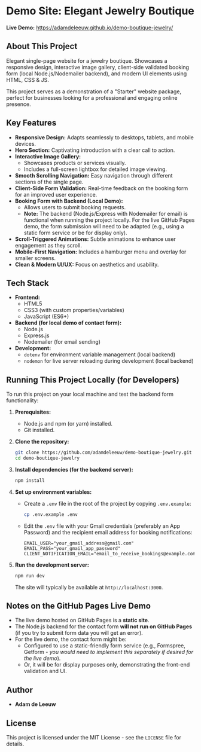 # Demo Site: Elegant Jewelry Boutique

**Live Demo:** https://adamdeleeuw.github.io/demo-boutique-jewelry/

## About This Project

Elegant single-page website for a jewelry boutique. Showcases a responsive design, interactive image gallery, client-side validated booking form (local Node.js/Nodemailer backend), and modern UI elements using HTML, CSS & JS.

This project serves as a demonstration of a "Starter" website package, perfect for businesses looking for a professional and engaging online presence.

## Key Features

*   **Responsive Design:** Adapts seamlessly to desktops, tablets, and mobile devices.
*   **Hero Section:** Captivating introduction with a clear call to action.
*   **Interactive Image Gallery:**
    *   Showcases products or services visually.
    *   Includes a full-screen lightbox for detailed image viewing.
*   **Smooth Scrolling Navigation:** Easy navigation through different sections of the single page.
*   **Client-Side Form Validation:** Real-time feedback on the booking form for an improved user experience.
*   **Booking Form with Backend (Local Demo):**
    *   Allows users to submit booking requests.
    *   **Note:** The backend (Node.js/Express with Nodemailer for email) is functional when running the project locally. For the live GitHub Pages demo, the form submission will need to be adapted (e.g., using a static form service or be for display only).
*   **Scroll-Triggered Animations:** Subtle animations to enhance user engagement as they scroll.
*   **Mobile-First Navigation:** Includes a hamburger menu and overlay for smaller screens.
*   **Clean & Modern UI/UX:** Focus on aesthetics and usability.

## Tech Stack

*   **Frontend:**
    *   HTML5
    *   CSS3 (with custom properties/variables)
    *   JavaScript (ES6+)
*   **Backend (for local demo of contact form):**
    *   Node.js
    *   Express.js
    *   Nodemailer (for email sending)
*   **Development:**
    *   `dotenv` for environment variable management (local backend)
    *   `nodemon` for live server reloading during development (local backend)

## Running This Project Locally (for Developers)

To run this project on your local machine and test the backend form functionality:

1.  **Prerequisites:**
    *   Node.js and npm (or yarn) installed.
    *   Git installed.

2.  **Clone the repository:**
    ```bash
    git clone https://github.com/adamdeleeuw/demo-boutique-jewelry.git
    cd demo-boutique-jewelry
    ```

3.  **Install dependencies (for the backend server):**
    ```bash
    npm install
    ```

4.  **Set up environment variables:**
    *   Create a `.env` file in the root of the project by copying `.env.example`:
        ```bash
        cp .env.example .env
        ```
    *   Edit the `.env` file with your Gmail credentials (preferably an App Password) and the recipient email address for booking notifications:
        ```
        EMAIL_USER="your_gmail_address@gmail.com"
        EMAIL_PASS="your_gmail_app_password"
        CLIENT_NOTIFICATION_EMAIL="email_to_receive_bookings@example.com"
        ```

5.  **Run the development server:**
    ```bash
    npm run dev
    ```
    The site will typically be available at `http://localhost:3000`.

## Notes on the GitHub Pages Live Demo

*   The live demo hosted on GitHub Pages is a **static site**.
*   The Node.js backend for the contact form **will not run on GitHub Pages** (if you try to submit form data you will get an error).
*   For the live demo, the contact form might be:
    *   Configured to use a static-friendly form service (e.g., Formspree, Getform - *you would need to implement this separately if desired for the live demo*).
    *   Or, it will be for display purposes only, demonstrating the front-end validation and UI.

## Author

*   **Adam de Leeuw**

## License

This project is licensed under the MIT License - see the `LICENSE` file for details.